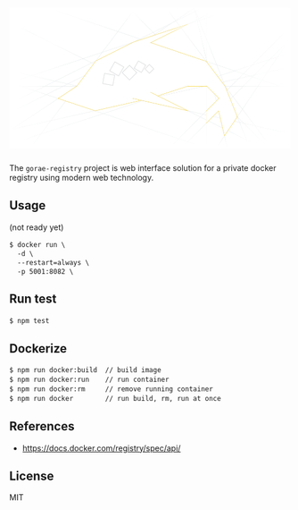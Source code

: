 # [![](media/gorae-registry-github-banner.png)](https://github.com/rhiokim/gorae-registry)

The `gorae-registry` project is web interface solution for a private docker registry using modern web technology.

## Usage

(not ready yet)
```
$ docker run \
  -d \
  --restart=always \
  -p 5001:8082 \
```

## Run test

```bash
$ npm test
```

## Dockerize

```bash
$ npm run docker:build  // build image
$ npm run docker:run    // run container
$ npm run docker:rm     // remove running container
$ npm run docker        // run build, rm, run at once
```

## References
- https://docs.docker.com/registry/spec/api/

## License
MIT
